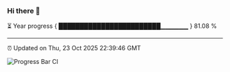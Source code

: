 ### Hi there 👋

⏳ Year progress { ████████████████████████▁▁▁▁▁▁ } 81.08 %

---

⏰ Updated on Thu, 23 Oct 2025 22:39:46 GMT

![Progress Bar CI](https://github.com/IshwaranRudhara/GIT-ACTION/workflows/Progress%20Bar%20CI/badge.svg)
